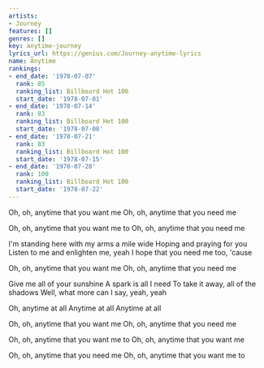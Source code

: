 ```yaml
---
artists:
- Journey
features: []
genres: []
key: anytime-journey
lyrics_url: https://genius.com/Journey-anytime-lyrics
name: Anytime
rankings:
- end_date: '1978-07-07'
  rank: 85
  ranking_list: Billboard Hot 100
  start_date: '1978-07-01'
- end_date: '1978-07-14'
  rank: 83
  ranking_list: Billboard Hot 100
  start_date: '1978-07-08'
- end_date: '1978-07-21'
  rank: 83
  ranking_list: Billboard Hot 100
  start_date: '1978-07-15'
- end_date: '1978-07-28'
  rank: 100
  ranking_list: Billboard Hot 100
  start_date: '1978-07-22'
---
```

Oh, oh, anytime that you want me
Oh, oh, anytime that you need me


Oh, oh, anytime that you want me to
Oh, oh, anytime that you need me


I'm standing here with my arms a mile wide
Hoping and praying for you
Listen to me and enlighten me, yeah
I hope that you need me too, 'cause


Oh, oh, anytime that you want me
Oh, oh, anytime that you need me


Give me all of your sunshine
A spark is all I need
To take it away, all of the shadows
Well, what more can I say, yeah, yeah


Oh, anytime at all
Anytime at all
Anytime at all


Oh, oh, anytime that you want me
Oh, oh, anytime that you need me


Oh, oh, anytime that you want me to
Oh, oh, anytime that you want me


Oh, oh, anytime that you need me
Oh, oh, anytime that you want me to
